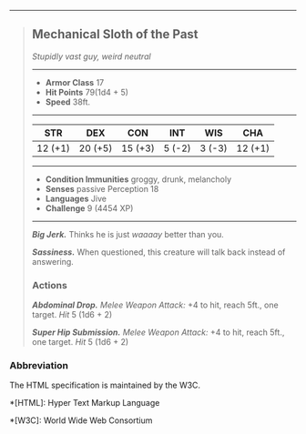 ___
> ## Mechanical Sloth of the Past
>*Stupidly vast guy, weird neutral*
> ___
> - **Armor Class** 17
> - **Hit Points** 79(1d4 + 5)
> - **Speed** 38ft.
>___
>|STR|DEX|CON|INT|WIS|CHA|
>|:---:|:---:|:---:|:---:|:---:|:---:|
>|12 (+1)|20 (+5)|15 (+3)|5 (-2)|3 (-3)|12 (+1)|
>___
> - **Condition Immunities** groggy, drunk, melancholy
> - **Senses** passive Perception 18
> - **Languages** Jive
> - **Challenge** 9 (4454 XP)
> ___
> ***Big Jerk.*** Thinks he is just *waaaay* better than you.
>
> ***Sassiness.*** When questioned, this creature will talk back instead of answering.
> ### Actions
> ***Abdominal Drop.*** *Melee Weapon Attack:* +4 to hit, reach 5ft., one target. *Hit* 5 (1d6 + 2) 
>
> ***Super Hip Submission.*** *Melee Weapon Attack:* +4 to hit, reach 5ft., one target. *Hit* 5 (1d6 + 2) 

### Abbreviation
The HTML specification
is maintained by the W3C.

*[HTML]: Hyper Text Markup Language

*[W3C]: World Wide Web Consortium